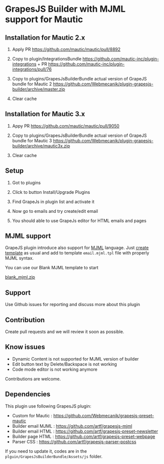 # GrapesJS Builder with MJML support for Mautic

## Installation for Mautic 2.x

1. Apply PR https://github.com/mautic/mautic/pull/8892

2. Copy to plugin/IntegrationsBundle https://github.com/mautic-inc/plugin-integrations  +  PR https://github.com/mautic-inc/plugin-integrations/pull/76

3. Copy to plugins/GrapesJsBuilderBundle actual version of GrapeJS bundle for Mautic 2 https://github.com/Webmecanik/plugin-grapesjs-builder/archive/master.zip

4. Clear cache

## Installation for Mautic 3.x

1. Appy PR https://github.com/mautic/mautic/pull/9050

2. Copy to plugins/GrapesJsBuilderBundle actual version of GrapeJS bundle for Mautic 3 https://github.com/Webmecanik/plugin-grapesjs-builder/archive/mautic3x.zip

3. Clear cache

## Setup

1. Got to plugins

2. Click to button Install/Upgrade Plugins

3. Find GrapeJs in plugin list and activate it

4. Now go to emails and try create/edit email

5. You should able to use GrapeJs editor for HTML emails and pages

## MJML support

GrapeJS plugin introduce also support for [MJML](https://mjml.io/) language. Just [create template](https://developer.mautic.org/#themes) as usual and add to template `email.mjml.tpl` file with properly MJML syntax.  

You can use our Blank MJML template to start

[blank_mjml.zip](https://github.com/Webmecanik/plugin-grapesjs-builder/files/4757520/blank_mjml.zip)

## Support

Use Github issues for reporting and discuss more about this plugin

## Contribution

Create pull requests and we will review it soon as possible.

## Know issues

- Dynamic Content is not supported for MJML version of builder
- Edit button text by Delete/Backspace is not working
- Code mode editor is not working anymore

Contributions are welcome.

## Dependencies

This plugin use following GrapesJS plugin:

- Custom for Mautic : https://github.com/Webmecanik/grapesjs-preset-mautic
- Builder email MJML : https://github.com/artf/grapesjs-mjml
- Builder email HTML : https://github.com/artf/grapesjs-preset-newsletter
- Builder page HTML : https://github.com/artf/grapesjs-preset-webpage
- Parser CSS : https://github.com/artf/grapesjs-parser-postcss

If you need to update it, codes are in the `plguin/GrapesJsBuilderBundle/Assets/js` folder.
